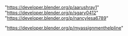 "https://developer.blender.org/p/aarushray1"
"https://developer.blender.org/p/sgary0412"
"https://developer.blender.org/p/nancylesa6789"
 
"https://developer.blender.org/p/myassignmenthelpline"
 
